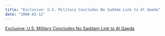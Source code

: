 ```yaml
---
title: "Exclusive: U.S. Military Concludes No Saddam Link to Al Qaeda"
date: "2008-03-12"
---
```


[Exclusive: U.S. Military Concludes No Saddam Link to Al Qaeda](https://blogs.abcnews.com/rapidreport/2008/03/exclusive-us-mi.html)
